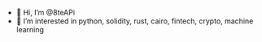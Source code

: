 - 👋 Hi, I’m @8teAPi
- 👀 I’m interested in python, solidity, rust, cairo, fintech, crypto, machine learning

<!---
8teAPi/8teAPi is a ✨ special ✨ repository because its `README.md` (this file) appears on your GitHub profile.
You can click the Preview link to take a look at your changes.
--->
